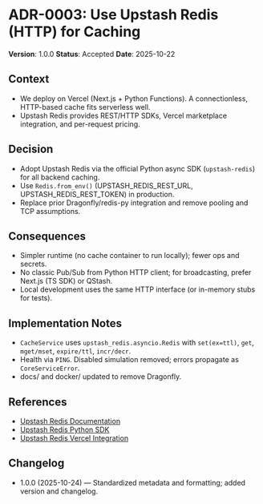 # ADR-0003: Use Upstash Redis (HTTP) for Caching

**Version**: 1.0.0
**Status**: Accepted
**Date**: 2025-10-22

## Context

- We deploy on Vercel (Next.js + Python Functions). A connectionless, HTTP-based cache fits serverless well.
- Upstash Redis provides REST/HTTP SDKs, Vercel marketplace integration, and per-request pricing.

## Decision

- Adopt Upstash Redis via the official Python async SDK (`upstash-redis`) for all backend caching.
- Use `Redis.from_env()` (UPSTASH_REDIS_REST_URL, UPSTASH_REDIS_REST_TOKEN) in production.
- Replace prior Dragonfly/redis-py integration and remove pooling and TCP assumptions.

## Consequences

- Simpler runtime (no cache container to run locally); fewer ops and secrets.
- No classic Pub/Sub from Python HTTP client; for broadcasting, prefer Next.js (TS SDK) or QStash.
- Local development uses the same HTTP interface (or in-memory stubs for tests).

## Implementation Notes

- `CacheService` uses `upstash_redis.asyncio.Redis` with `set(ex=ttl)`, `get`, `mget/mset`, `expire/ttl`, `incr/decr`.
- Health via `PING`. Disabled simulation removed; errors propagate as `CoreServiceError`.
- docs/ and docker/ updated to remove Dragonfly.

## References

- [Upstash Redis Documentation](https://upstash.com/docs/redis)
- [Upstash Redis Python SDK](https://github.com/upstash/upstash-redis)
- [Upstash Redis Vercel Integration](https://vercel.com/integrations/upstash-redis)

## Changelog

- 1.0.0 (2025-10-24) — Standardized metadata and formatting; added version and changelog.

